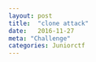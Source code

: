 ```yaml
---
layout: post
title:  "clone attack"
date:   2016-11-27
meta: "Challenge"
categories: Juniorctf
---
```

